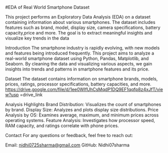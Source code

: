 
#EDA of Real World Smartphone Dataset

This project performs an Exploratory Data Analysis (EDA) on a dataset containing information about various smartphones. The dataset includes features such as brand, model, display size, camera specifications, battery capacity,price and more. The goal is to extract meaningful insights and visualize key trends in the data

Introduction
The smartphone industry is rapidly evolving, with new models and features being introduced frequently. This project aims to analyze a real-world smartphone dataset using Python, Pandas, Matplotlib, and Seaborn. By cleaning the data and visualizing various aspects, we gain insights into trends and patterns in smartphone features and its price.

Dataset
The dataset contains information on smartphone brands, models, prices, ratings, processor specifications, battery capacities, and more.
https://drive.google.com/file/d/1ee0WIfUhCsMqdP1DQ9EF1qqfp8z4xJfT/view?usp
=drive_link

Analysis Highlights
Brand Distribution: Visualizes the count of smartphones by brand.
Display Size: Analyzes and plots display size distributions.
Price Analysis by OS: Examines average, maximum, and minimum prices across operating systems.
Feature Analysis: Investigates how processor speed, RAM capacity, and ratings correlate with phone prices.

Contact
For any questions or feedback, feel free to reach out:

Email: nidhi0725sharma@gmail.com
GitHub: Nidhi07sharma

